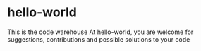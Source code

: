 # hello-world
This is the code warehouse
At hello-world, you are welcome for suggestions, contributions and possible solutions to your code
